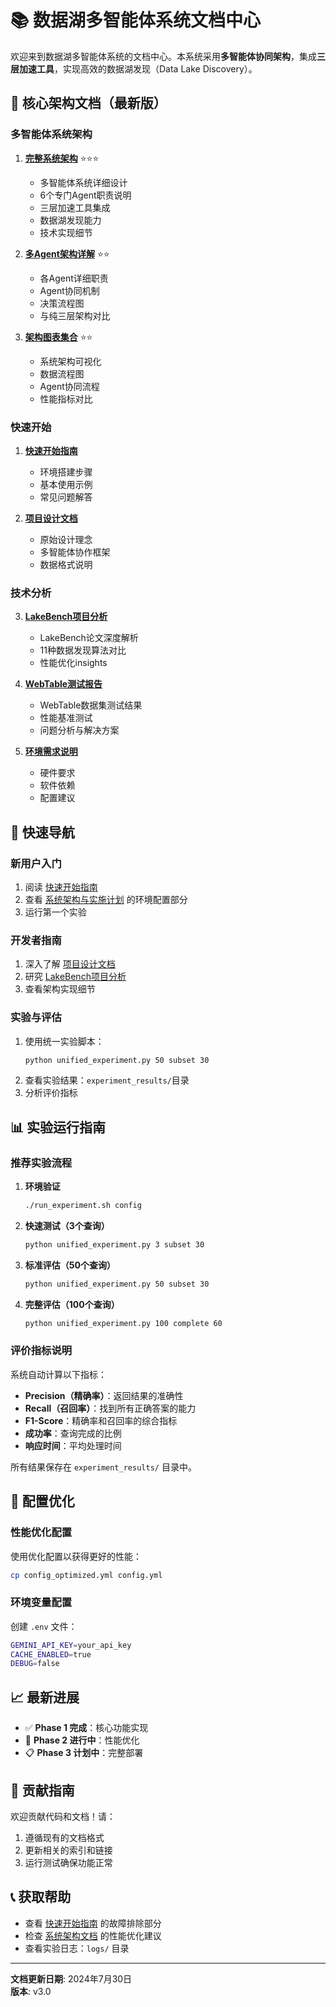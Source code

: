# 📚 数据湖多智能体系统文档中心

欢迎来到数据湖多智能体系统的文档中心。本系统采用**多智能体协同架构**，集成**三层加速工具**，实现高效的数据湖发现（Data Lake Discovery）。

## 🎯 核心架构文档（最新版）

### 多智能体系统架构
1. **[完整系统架构](COMPLETE_SYSTEM_ARCHITECTURE.md)** ⭐⭐⭐
   - 多智能体系统详细设计
   - 6个专门Agent职责说明
   - 三层加速工具集成
   - 数据湖发现能力
   - 技术实现细节

2. **[多Agent架构详解](MULTI_AGENT_ARCHITECTURE_EXPLAINED.md)** ⭐⭐
   - 各Agent详细职责
   - Agent协同机制
   - 决策流程图
   - 与纯三层架构对比

3. **[架构图表集合](ARCHITECTURE_DIAGRAMS.md)** ⭐⭐
   - 系统架构可视化
   - 数据流程图
   - Agent协同流程
   - 性能指标对比

### 快速开始
1. **[快速开始指南](QUICK_START.md)**
   - 环境搭建步骤
   - 基本使用示例
   - 常见问题解答

2. **[项目设计文档](Project-Design-Document.md)**
   - 原始设计理念
   - 多智能体协作框架
   - 数据格式说明

### 技术分析

3. **[LakeBench项目分析](lakebench_analysis.md)**
   - LakeBench论文深度解析
   - 11种数据发现算法对比
   - 性能优化insights

4. **[WebTable测试报告](WEBTABLE_TEST_REPORT.md)**
   - WebTable数据集测试结果
   - 性能基准测试
   - 问题分析与解决方案

5. **[环境需求说明](environment_requirements.md)**
   - 硬件要求
   - 软件依赖
   - 配置建议

## 🚀 快速导航

### 新用户入门
1. 阅读 [快速开始指南](QUICK_START.md)
2. 查看 [系统架构与实施计划](SYSTEM_ARCHITECTURE_AND_PLAN.md) 的环境配置部分
3. 运行第一个实验

### 开发者指南
1. 深入了解 [项目设计文档](Project-Design-Document.md)
2. 研究 [LakeBench项目分析](lakebench_analysis.md)
3. 查看架构实现细节

### 实验与评估
1. 使用统一实验脚本：
   ```bash
   python unified_experiment.py 50 subset 30
   ```
2. 查看实验结果：`experiment_results/`目录
3. 分析评价指标

## 📊 实验运行指南

### 推荐实验流程

1. **环境验证**
   ```bash
   ./run_experiment.sh config
   ```

2. **快速测试（3个查询）**
   ```bash
   python unified_experiment.py 3 subset 30
   ```

3. **标准评估（50个查询）**
   ```bash
   python unified_experiment.py 50 subset 30
   ```

4. **完整评估（100个查询）**
   ```bash
   python unified_experiment.py 100 complete 60
   ```

### 评价指标说明

系统自动计算以下指标：
- **Precision（精确率）**：返回结果的准确性
- **Recall（召回率）**：找到所有正确答案的能力
- **F1-Score**：精确率和召回率的综合指标
- **成功率**：查询完成的比例
- **响应时间**：平均处理时间

所有结果保存在 `experiment_results/` 目录中。

## 🔧 配置优化

### 性能优化配置
使用优化配置以获得更好的性能：
```bash
cp config_optimized.yml config.yml
```

### 环境变量配置
创建 `.env` 文件：
```bash
GEMINI_API_KEY=your_api_key
CACHE_ENABLED=true
DEBUG=false
```

## 📈 最新进展

- ✅ **Phase 1 完成**：核心功能实现
- 🔄 **Phase 2 进行中**：性能优化
- 📋 **Phase 3 计划中**：完整部署

## 🤝 贡献指南

欢迎贡献代码和文档！请：
1. 遵循现有的文档格式
2. 更新相关的索引和链接
3. 运行测试确保功能正常

## 📞 获取帮助

- 查看 [快速开始指南](QUICK_START.md) 的故障排除部分
- 检查 [系统架构文档](SYSTEM_ARCHITECTURE_AND_PLAN.md) 的性能优化建议
- 查看实验日志：`logs/` 目录

---

**文档更新日期**: 2024年7月30日  
**版本**: v3.0